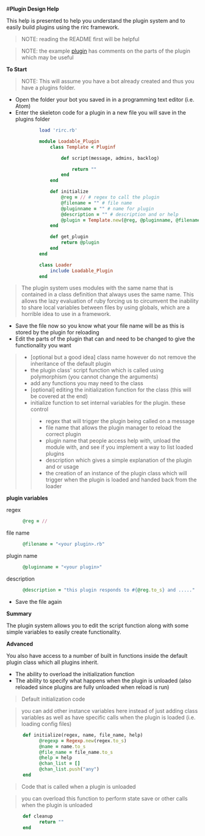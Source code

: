 #**Plugin Design Help**

This help is presented to help you understand the plugin system and to easily build plugins using the rirc framework.

> NOTE: reading the README first will be helpful

> NOTE: the example [plugin](https://github.com/The-Duchess/ruby-irc-framework/blob/master/exampleplugin.rb) has comments on the parts of the plugin which may be useful

**To Start**

> NOTE: This will assume you have a bot already created and thus you have a plugins folder.

- Open the folder your bot you saved in in a programming text editor (i.e. Atom)
- Enter the skeleton code for a plugin in a new file you will save in the plugins folder


```ruby
            load 'rirc.rb'

            module Loadable_Plugin
            	class Template < Pluginf

            		def script(message, admins, backlog)

            			return ""
            		end
            	end

            	def initialize
            		@reg = // # regex to call the plugin
            		@filename = "" # file name
            		@pluginname = "" # name for plugin
            		@description = "" # description and or help
            		@plugin = Template.new(@reg, @pluginname, @filename, @description)
            	end

            	def get_plugin
            		return @plugin
            	end
            end

            class Loader
            	include Loadable_Plugin
            end
```

> The plugin system uses modules with the same name that is contained in a class definition that always uses the same name. This allows the lazy evaluation of ruby forcing us to circumvent the inability to share local variables between files by using globals, which are a horrible idea to use in a framework.

- Save the file now so you know what your file name will be as this is stored by the plugin for reloading
- Edit the parts of the plugin that can and need to be changed to give the functionality you want

>- [optional but a good idea] class name however do not remove the inheritance of the default plugin
>- the plugin class' script function which is called using polymorphism (you cannot change the arguments)
>- add any functions you may need to the class
>- [optional] editing the initialization function for the class (this will be covered at the end)
>- initialize function to set internal variables for the plugin. these control
>>- regex that will trigger the plugin being called on a message
>>- file name that allows the plugin manager to reload the correct plugin
>>- plugin name that people access help with, unload the module with, and see if you implement a way to list loaded plugins
>>- description which gives a simple explanation of the plugin and or usage
>>- the creation of an instance of the plugin class which will trigger when the plugin is loaded and handed back from the loader

**plugin variables**

regex


```ruby
      @reg = //
```

file name


```ruby
      @filename = "<your plugin>.rb"
```


plugin name


```ruby
      @pluginname = "<your plugin>"
```

description


```ruby
      @description = "this plugin responds to #{@reg.to_s} and ....."
```

- Save the file again

**Summary**

The plugin system allows you to edit the script function along with some simple variables to easily create functionality.

**Advanced**

You also have access to a number of built in functions inside the default plugin class which all plugins inherit.

- The ability to overload the initialization function
- The ability to specify what happens when the plugin is unloaded (also reloaded since plugins are fully unloaded when reload is run)

> Default initialization code

> you can add other instance variables here instead of just adding class variables as well as have specific calls when the plugin is loaded (i.e. loading config files)

```ruby
      def initialize(regex, name, file_name, help)
            @regexp = Regexp.new(regex.to_s)
            @name = name.to_s
            @file_name = file_name.to_s
            @help = help
            @chan_list = []
            @chan_list.push("any")
      end
```

> Code that is called when a plugin is unloaded

> you can overload this function to perform state save or other calls when the plugin is unloaded

```ruby
      def cleanup
            return ""
      end
```

